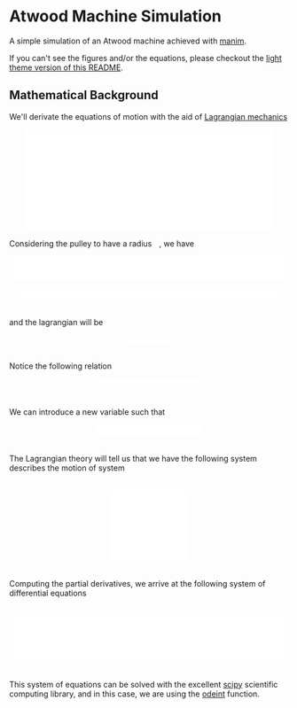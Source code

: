 
# Atwood Machine Simulation

A simple simulation of an Atwood machine achieved with [manim](github.com).

If you can't see the figures and/or the equations, please checkout the [light theme version of this README](README_light.md).

## Mathematical Background

We'll derivate the equations of motion with the aid of [Lagrangian mechanics](https://en.wikipedia.org/wiki/Lagrangian_mechanics)

<!-- Dimesions of each image -->

<!-- atwood_image 1082
final_system 1170
lagrangian_equation 202
lagrangian_system 355
L_equation 1178
r 20
relation_equation 418
V_equation 1113
x_variable 458 -->

<div align="center">
  <img src="./tex/atwood_image_white.svg" width="450">
</div>

Considering the pulley to have a radius   <img src="./tex/r_white.svg" width="9.3">, we have

<div align="center">
  <img src="./tex/L_equation_white.svg" width="490">
</div>
<br>
<div align="center">
  <img src="./tex/V_equation_white.svg" width="463">
</div>
<br>

and the lagrangian will be

<div align="center">
  <img src="./tex/lagrangian_equation_white.svg" width="84">
</div>
<br>

Notice the following relation

<div align="center">
  <img src="./tex/relation_equation_white.svg" width="174">
</div>
<br>

We can introduce a new variable such that

<div align="center">
  <img src="./tex/x_variable_white.svg" width="190.5">
</div>
<br>

The Lagrangian theory will tell us that we have the following system describes the motion of system

<br>
<div align="center">
  <img src="./tex/lagrangian_system_white.svg" width="147.6">
</div>
<br>

Computing the partial derivatives, we arrive at the following system of differential equations

<br>
<div align="center">
  <img src="./tex/final_system_white.svg" width="486.6">
</div>
<br>

This system of equations can be solved with the excellent [scipy](https://docs.scipy.org/doc/scipy/reference/) scientific computing library, and in this case, we are using the [odeint](https://docs.scipy.org/doc/scipy/reference/generated/scipy.integrate.odeint.html) function.

